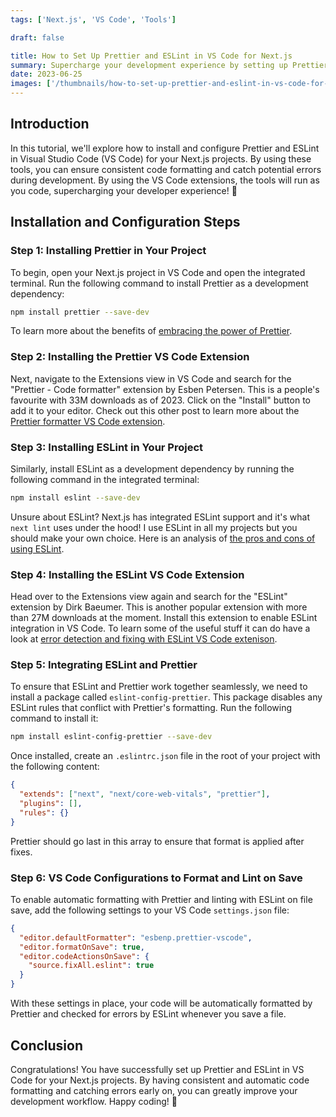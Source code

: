 ```yaml
---
tags: ['Next.js', 'VS Code', 'Tools']

draft: false

title: How to Set Up Prettier and ESLint in VS Code for Next.js
summary: Supercharge your development experience by setting up Prettier and ESLint in VS Code for your Next.js projects. Improve code formatting and catch errors early.
date: 2023-06-25
images: ['/thumbnails/how-to-set-up-prettier-and-eslint-in-vs-code-for-next-js.png']
---
```


## Introduction

In this tutorial, we'll explore how to install and configure Prettier and ESLint in Visual Studio Code (VS Code) for your Next.js projects. By using these tools, you can ensure consistent code formatting and catch potential errors during development. By using the VS Code extensions, the tools will run as you code, supercharging your developer experience! 🚀

## Installation and Configuration Steps

### Step 1: Installing Prettier in Your Project

To begin, open your Next.js project in VS Code and open the integrated terminal. Run the following command to install Prettier as a development dependency:

```bash
npm install prettier --save-dev
```

To learn more about the benefits of [embracing the power of Prettier](/blog/letting-go-of-control-embracing-the-prettier-code-formatter).

### Step 2: Installing the Prettier VS Code Extension

Next, navigate to the Extensions view in VS Code and search for the "Prettier - Code formatter" extension by Esben Petersen. This is a people's favourite with 33M downloads as of 2023. Click on the "Install" button to add it to your editor. Check out this other post to learn more about the [Prettier formatter VS Code extension](/blog/prettier-the-code-formatter-vs-code-extension-for-modern-web-development).

### Step 3: Installing ESLint in Your Project

Similarly, install ESLint as a development dependency by running the following command in the integrated terminal:

```bash
npm install eslint --save-dev
```

Unsure about ESLint? Next.js has integrated ESLint support and it's what `next lint` uses under the hood! I use ESLint in all my projects but you should make your own choice. Here is an analysis of [the pros and cons of using ESLint](/blog/the-pros-and-cons-of-using-eslint).

### Step 4: Installing the ESLint VS Code Extension

Head over to the Extensions view again and search for the "ESLint" extension by Dirk Baeumer. This is another popular extension with more than 27M downloads at the moment. Install this extension to enable ESLint integration in VS Code. To learn some of the useful stuff it can do have a look at [error detection and fixing with ESLint VS Code extenison](/blog/eslint-vs-code-extension).

### Step 5: Integrating ESLint and Prettier

To ensure that ESLint and Prettier work together seamlessly, we need to install a package called `eslint-config-prettier`. This package disables any ESLint rules that conflict with Prettier's formatting. Run the following command to install it:

```bash
npm install eslint-config-prettier --save-dev
```

Once installed, create an `.eslintrc.json` file in the root of your project with the following content:

```json
{
  "extends": ["next", "next/core-web-vitals", "prettier"],
  "plugins": [],
  "rules": {}
}
```

Prettier should go last in this array to ensure that format is applied after fixes.

### Step 6: VS Code Configurations to Format and Lint on Save

To enable automatic formatting with Prettier and linting with ESLint on file save, add the following settings to your VS Code `settings.json` file:

```json
{
  "editor.defaultFormatter": "esbenp.prettier-vscode",
  "editor.formatOnSave": true,
  "editor.codeActionsOnSave": {
    "source.fixAll.eslint": true
  }
}
```

With these settings in place, your code will be automatically formatted by Prettier and checked for errors by ESLint whenever you save a file.

## Conclusion

Congratulations! You have successfully set up Prettier and ESLint in VS Code for your Next.js projects. By having consistent and automatic code formatting and catching errors early on, you can greatly improve your development workflow. Happy coding! 🎉
